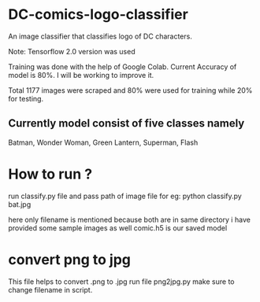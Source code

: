 # DC-comics-logo-classifier
An image classifier that classifies logo of DC characters.

Note: Tensorflow 2.0 version was used

Training was done with the help of Google Colab.
Current Accuracy of model is 80%. I will be working to improve it.

Total 1177 images were scraped and 80% were used for training while 20% for testing.

## Currently model consist of five classes namely
Batman,
Wonder Woman,
Green Lantern,
Superman,
Flash

# How to run ?
run classify.py file and pass path of image file
for eg:
  python classify.py bat.jpg
  
here only filename is mentioned because both are in same directory
i have provided some sample images as well
comic.h5 is our saved model

# convert png to jpg
This file helps to convert .png to .jpg
run file png2jpg.py 
make sure to change filename in script.
